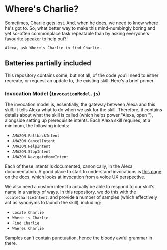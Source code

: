 # Where's Charlie?

Sometimes, Charlie gets lost. And, when he does, we need to know where he's got to. So, what better way to make this mind-numbingly boring and yet so-often commonplace task repeatable than by asking everyone's favourite speaker to help out?!

```
Alexa, ask Where's Charlie to find Charlie.
```

## Batteries partially included

This repository contains some, but not all, of the code you'll need to either recreate, or request an update to, the existing skill. Here's a brief primer.

### Invocation Model (`invocationModel.js`)

The invocation model is, essentially, the gateway between Alexa and this skill. It tells Alexa what to do when we ask for the skill. Therefore, it contains details about what the skill is called (which helps power "Alexa, open <skill>"), alongside setting up prerequisite intents. Each Alexa skill requires, at a minimum, the following intents:

- `AMAZON.FallbackIntent`
- `AMAZON.CancelIntent`
- `AMAZON.HelpIntent`
- `AMAZON.StopIntent`
- `AMAZON.NavigateHomeIntent`

Each of these intents is documented, canonically, in the Alexa documentation. A good place to start to understand invocations is [this page](https://developer.amazon.com/docs/custom-skills/understanding-how-users-invoke-custom-skills.html) on the docs, which looks at invocation from a voice UX perspective.

We also need a custom intent to actually be able to respond to our skill's name in a variety of ways. In this repository, we do this with the `locateCharlieIntent`, and provide a number of samples (which effectively act as synonyms to launch the skill), including:

- `Locate Charlie`
- `Where is Charlie`
- `Find Charlie`
- `Wheres Charlie`

Samples can't contain punctuation, hence the bloody awful grammar in there.
